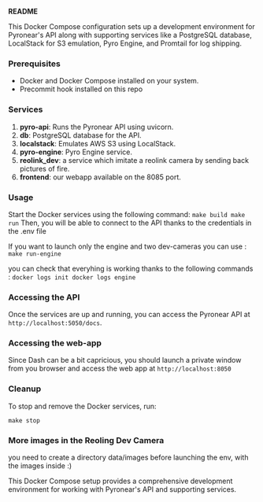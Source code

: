 **README**

This Docker Compose configuration sets up a development environment for Pyronear's API along with supporting services like a PostgreSQL database, LocalStack for S3 emulation, Pyro Engine, and Promtail for log shipping.

### Prerequisites
- Docker and Docker Compose installed on your system.
- Precommit hook installed on this repo


### Services
1. **pyro-api**: Runs the Pyronear API using uvicorn.
2. **db**: PostgreSQL database for the API.
3. **localstack**: Emulates AWS S3 using LocalStack.
4. **pyro-engine**: Pyro Engine service.
5. **reolink_dev**: a service which imitate a reolink camera by sending back pictures of fire.
6. **frontend**: our webapp available on the 8085 port.

### Usage

 Start the Docker services using the following command:
    ```
    make build
    make run
    ```
Then, you will be able to connect to the API thanks to the credentials in the .env file

If you want to launch only the engine and two dev-cameras you can use :
    ```
    make run-engine
    ```

you can check that everyhing is working thanks to the following commands :
    ```
    docker logs init
    docker logs engine
    ```

### Accessing the API
Once the services are up and running, you can access the Pyronear API at `http://localhost:5050/docs`.


### Accessing the web-app
Since Dash can be a bit capricious, you should launch a private window from you browser and access the web app at `http://localhost:8050`

### Cleanup
To stop and remove the Docker services, run:
```
make stop
```

### More images in the Reoling Dev Camera

you need to create a directory data/images before launching the env, with the images inside :)

This Docker Compose setup provides a comprehensive development environment for working with Pyronear's API and supporting services.
